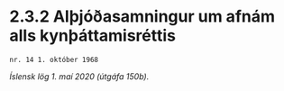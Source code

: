 # 2.3.2 Alþjóðasamningur um afnám alls kynþáttamisréttis

`nr. 14 1. október 1968`

_Íslensk lög 1. maí 2020 (útgáfa 150b)._


